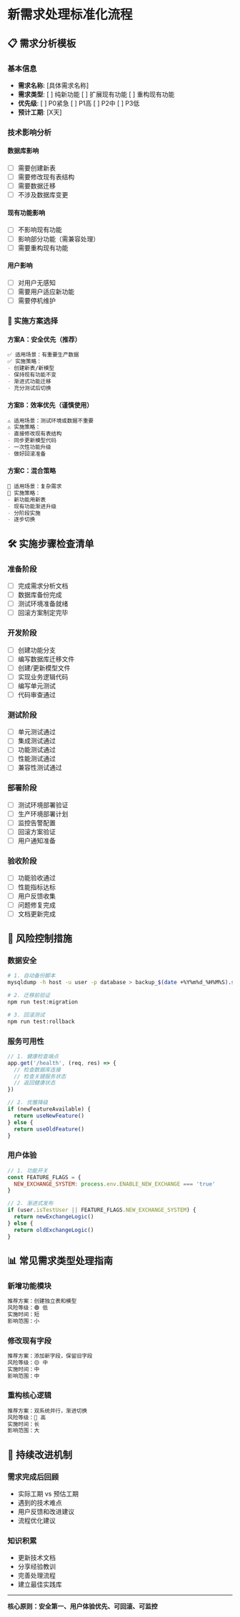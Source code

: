 # 新需求处理标准化流程

## 📋 需求分析模板

### 基本信息
- **需求名称**: [具体需求名称]
- **需求类型**: [ ] 纯新功能 [ ] 扩展现有功能 [ ] 重构现有功能
- **优先级**: [ ] P0紧急 [ ] P1高 [ ] P2中 [ ] P3低
- **预计工期**: [X天]

### 技术影响分析

#### 数据库影响
- [ ] 需要创建新表
- [ ] 需要修改现有表结构  
- [ ] 需要数据迁移
- [ ] 不涉及数据库变更

#### 现有功能影响
- [ ] 不影响现有功能
- [ ] 影响部分功能（需兼容处理）
- [ ] 需要重构现有功能

#### 用户影响
- [ ] 对用户无感知
- [ ] 需要用户适应新功能
- [ ] 需要停机维护

### 🎯 实施方案选择

#### 方案A：安全优先（推荐）
```markdown
✅ 适用场景：有重要生产数据
✅ 实施策略：
- 创建新表/新模型
- 保持现有功能不变
- 渐进式功能迁移
- 充分测试后切换
```

#### 方案B：效率优先（谨慎使用）
```markdown
⚠️ 适用场景：测试环境或数据不重要
⚠️ 实施策略：
- 直接修改现有表结构
- 同步更新模型代码
- 一次性功能升级
- 做好回滚准备
```

#### 方案C：混合策略
```markdown
🔄 适用场景：复杂需求
🔄 实施策略：
- 新功能用新表
- 现有功能渐进升级
- 分阶段实施
- 逐步切换
```

## 🛠️ 实施步骤检查清单

### 准备阶段
- [ ] 完成需求分析文档
- [ ] 数据库备份完成
- [ ] 测试环境准备就绪
- [ ] 回滚方案制定完毕

### 开发阶段
- [ ] 创建功能分支
- [ ] 编写数据库迁移文件
- [ ] 创建/更新模型文件
- [ ] 实现业务逻辑代码
- [ ] 编写单元测试
- [ ] 代码审查通过

### 测试阶段
- [ ] 单元测试通过
- [ ] 集成测试通过
- [ ] 功能测试通过
- [ ] 性能测试通过
- [ ] 兼容性测试通过

### 部署阶段
- [ ] 测试环境部署验证
- [ ] 生产环境部署计划
- [ ] 监控告警配置
- [ ] 回滚方案验证
- [ ] 用户通知准备

### 验收阶段
- [ ] 功能验收通过
- [ ] 性能指标达标
- [ ] 用户反馈收集
- [ ] 问题修复完成
- [ ] 文档更新完成

## 🚨 风险控制措施

### 数据安全
```bash
# 1. 自动备份脚本
mysqldump -h host -u user -p database > backup_$(date +%Y%m%d_%H%M%S).sql

# 2. 迁移前验证
npm run test:migration

# 3. 回滚测试
npm run test:rollback
```

### 服务可用性
```javascript
// 1. 健康检查端点
app.get('/health', (req, res) => {
  // 检查数据库连接
  // 检查关键服务状态
  // 返回健康状态
})

// 2. 优雅降级
if (newFeatureAvailable) {
  return useNewFeature()
} else {
  return useOldFeature()
}
```

### 用户体验
```javascript
// 1. 功能开关
const FEATURE_FLAGS = {
  NEW_EXCHANGE_SYSTEM: process.env.ENABLE_NEW_EXCHANGE === 'true'
}

// 2. 渐进式发布
if (user.isTestUser || FEATURE_FLAGS.NEW_EXCHANGE_SYSTEM) {
  return newExchangeLogic()
} else {
  return oldExchangeLogic()
}
```

## 📊 常见需求类型处理指南

### 新增功能模块
```markdown
推荐方案：创建独立表和模型
风险等级：🟢 低
实施时间：短
影响范围：小
```

### 修改现有字段
```markdown
推荐方案：添加新字段，保留旧字段
风险等级：🟡 中
实施时间：中
影响范围：中
```

### 重构核心逻辑
```markdown
推荐方案：双系统并行，渐进切换
风险等级：🔴 高
实施时间：长
影响范围：大
```

## 🔄 持续改进机制

### 需求完成后回顾
- 实际工期 vs 预估工期
- 遇到的技术难点
- 用户反馈和改进建议
- 流程优化建议

### 知识积累
- 更新技术文档
- 分享经验教训
- 完善处理流程
- 建立最佳实践库

---

**核心原则：安全第一、用户体验优先、可回滚、可监控** 
